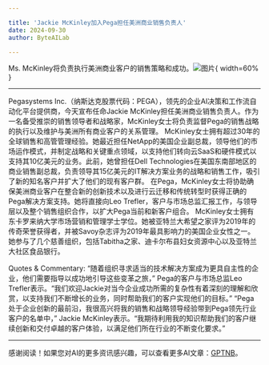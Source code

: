 ```yaml
---

title: 'Jackie McKinley加入Pega担任美洲商业销售负责人'
date: 2024-09-30
author: ByteAILab

---
```


Ms. McKinley将负责执行美洲商业客户的销售策略和成功。![图片](https://ai-techpark.com/wp-content/uploads/2024/09/Jackie-960x540.jpg){ width=60% }

---
Pegasystems Inc.（纳斯达克股票代码：PEGA），领先的企业AI决策和工作流自动化平台提供商，今天宣布任命Jackie McKinley担任美洲商业销售负责人。作为一名备受推崇的销售领导者和战略家，McKinley女士将负责监督Pega的销售战略的执行以及维护与美洲所有商业客户的关系管理。
McKinley女士拥有超过30年的全球销售和高管管理经验。她最近担任NetApp的美国企业副总裁，领导他们的市场运作模式，并制定战略和关键重点领域，以支持他们转向云SaaS和硬件模式以支持其10亿美元的业务。此前，她曾担任Dell Technologies在美国东南部地区的商业销售副总裁，负责领导其15亿美元的IT解决方案业务的战略和销售工作，吸引了新的知名客户并扩大了他们的现有客户群。
在Pega，McKinley女士将协助确保美洲商业客户在整合新的创新技术以及进行云迁移和传统转型时获得正确的Pega解决方案支持。她将直接向Leo Trefler，客户与市场总监汇报工作，与领导层以及整个销售组织合作，以扩大Pega当前和新客户组合。
McKinley女士拥有东卡罗来纳大学市场营销和管理学士学位。她被亚特兰大希望之家评为2019年的传奇荣誉获得者，并被Savoy杂志评为2019年最具影响力的美国企业女性之一。她参与了几个慈善组织，包括Tabitha之家、迪卡尔布县妇女资源中心以及亚特兰大社区食品银行。

Quotes & Commentary:
“随着组织寻求适当的技术解决方案成为更具自主性的企业，他们需要指导以成功地引导这些变革之旅，” Pega的客户与市场总监Leo Trefler表示。“我们欢迎Jackie对当今企业成功所需的复杂性有着深刻的理解和欣赏，以支持我们不断增长的业务，同时帮助我们的客户实现他们的目标。”
“Pega处于企业创新的最前沿，我很高兴将我的销售和战略领导经验带到Pega领先行业客户的名单中，” Jackie McKinley表示。“我期待利用我的知识帮助我们的客户继续创新和交付卓越的客户体验，以满足他们所在行业的不断变化要求。”

---
感谢阅读！如果您对AI的更多资讯感兴趣，可以查看更多AI文章：[GPTNB](https://gptnb.com)。